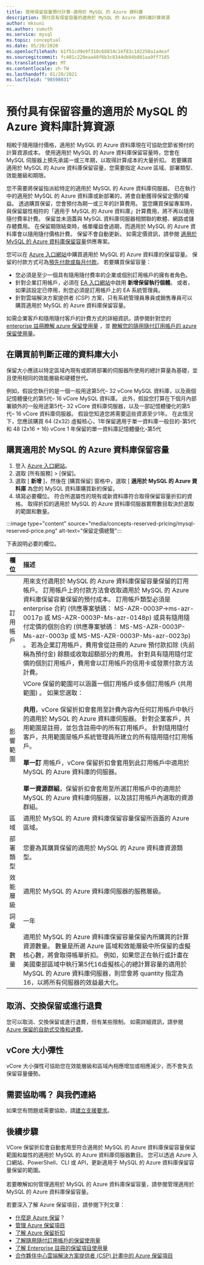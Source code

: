 ```yaml
---
title: 使用保留容量預付計算-適用於 MySQL 的 Azure 資料庫
description: 預付具有保留容量的適用於 MySQL 的 Azure 資料庫計算資源
author: mksuni
ms.author: sumuth
ms.service: mysql
ms.topic: conceptual
ms.date: 05/20/2020
ms.openlocfilehash: b1f51cd9e9f310c68834c16f83c182250a1a4eaf
ms.sourcegitcommit: fc401c220eaa40f6b3c8344db84b801aa9ff7185
ms.translationtype: MT
ms.contentlocale: zh-TW
ms.lasthandoff: 01/20/2021
ms.locfileid: "98598031"
---
```

# <a name="prepay-for-azure-database-for-mysql-compute-resources-with-reserved-capacity"></a>預付具有保留容量的適用於 MySQL 的 Azure 資料庫計算資源

相較于隨用隨付價格，適用於 MySQL 的 Azure 資料庫現在可協助您節省預付的計算資源成本。 使用適用於 MySQL 的 Azure 資料庫保留容量時，您會在 MySQL 伺服器上預先承諾一或三年期，以取得計算成本的大量折扣。 若要購買適用於 MySQL 的 Azure 資料庫保留容量，您需要指定 Azure 區域、部署類型、效能層級和期限。 </br>

您不需要將保留指派給特定的適用於 MySQL 的 Azure 資料庫伺服器。 已在執行中的適用於 MySQL 的 Azure 資料庫或新部署的，將會自動獲得保留定價的權益。 透過購買保留，您會預付為期一或三年的計算費用。 當您購買保留專案時，與保留屬性相符的「適用于 MySQL 的 Azure 資料庫」計算費用，將不再以隨用隨付費率計費。 保留並未涵蓋與 MySQL 資料庫伺服器相關聯的軟體、網路或儲存體費用。 在保留期限結束時，帳單權益會過期，而適用於 MySQL 的 Azure 資料庫會以隨用隨付價格計費。 保留不會自動更新。 如需定價資訊，請參閱 [適用於 MySQL 的 Azure 資料庫保留容量](https://azure.microsoft.com/pricing/details/mysql/)供應專案。 </br>

您可以在 [Azure 入口網站](https://portal.azure.com/)中購買適用於 MySQL 的 Azure 資料庫的保留容量。 保留的付款方式可為[預先付款或每月付款](../cost-management-billing/reservations/prepare-buy-reservation.md)。 若要購買保留容量：

* 您必須是至少一個具有隨用隨付費率的企業或個別訂用帳戶的擁有者角色。
* 針對企業訂用帳戶，必須在 [EA 入口網站](https://ea.azure.com/)中啟用 **新增保留執行個體**。 或者，如果該設定已停用，則您必須是訂用帳戶上的 EA 系統管理員。
* 針對雲端解決方案提供者 (CSP) 方案，只有系統管理員專員或銷售專員可以購買適用於 MySQL 的 Azure 資料庫保留容量。 </br>

如需企業客戶和隨用隨付客戶的計費方式的詳細資訊，請參閱針對您的 [enterprise 註冊瞭解 azure 保留使用量](../cost-management-billing/reservations/understand-reserved-instance-usage-ea.md) ，並 [瞭解您的隨用隨付訂用帳戶的 azure 保留使用量](../cost-management-billing/reservations/understand-reserved-instance-usage.md)。


## <a name="determine-the-right-database-size-before-purchase"></a>在購買前判斷正確的資料庫大小

保留大小應該以特定區域內現有或即將部署的伺服器所使用的總計算量為基礎，並且使用相同的效能層級和硬體世代。</br>

例如，假設您執行的是一個一般用途第5代– 32 vCore MySQL 資料庫，以及兩個記憶體優化的第5代– 16 vCore MySQL 資料庫。 此外，假設您打算在下個月內部署額外的一般用途第5代– 32 vCore 資料庫伺服器，以及一部記憶體優化的第5代– 16 vCore 資料庫伺服器。 假設您知道您將需要這些資源至少1年。 在此情況下，您應該購買 64 (2x32) 虛擬核心，1年保留適用于單一資料庫一般目的-第5代和 48 (2x16 + 16) vCore 1 年保留的單一資料庫記憶體優化-第5代


## <a name="buy-azure-database-for-mysql-reserved-capacity"></a>購買適用於 MySQL 的 Azure 資料庫保留容量

1. 登入 [Azure 入口網站](https://portal.azure.com/)。
2. 選取 [所有服務] > [保留]。
3. 選取 [ **新增** ]，然後在 [購買保留] 窗格中，選取 [ **適用於 MySQL 的 Azure 資料庫** 為您的 MySQL 資料庫購買新的保留。
4. 填寫必要欄位。 符合所選屬性的現有或新資料庫符合取得保留容量折扣的資格。 取得折扣的適用於 MySQL 的 Azure 資料庫伺服器實際數目取決於選取的範圍和數量。


:::image type="content" source="media/concepts-reserved-pricing/mysql-reserved-price.png" alt-text="保留定價總覽":::


下表說明必要的欄位。

| 欄位 | 描述 |
| :------------ | :------- |
| 訂用帳戶   | 用來支付適用於 MySQL 的 Azure 資料庫保留容量保留的訂用帳戶。 訂用帳戶上的付款方法會收取適用於 MySQL 的 Azure 資料庫保留容量保留的預付成本。 訂用帳戶類型必須是 enterprise 合約 (供應專案號碼： MS-AZR-0003P->ms-azr-0017p 或 MS-AZR-0003P-Ms-azr-0148p) 或具有隨用隨付定價的個別合約 (供應專案號碼： MS-MS-AZR-0003P-Ms-azr-0003p 或 MS-MS-AZR-0003P-Ms-azr-0023p) 。 若為企業訂用帳戶，費用會從註冊的 Azure 預付款扣除 (先前稱為預付金) 餘額或收取超額部分的費用。 針對具有隨用隨付定價的個別訂用帳戶，費用會以訂用帳戶的信用卡或發票付款方法計費。
| 影響範圍 | VCore 保留的範圍可以涵蓋一個訂用帳戶或多個訂用帳戶 (共用範圍) 。 如果您選取： </br></br> **共用**，vCore 保留折扣會套用至計費內容內任何訂用帳戶中執行的適用於 MySQL 的 Azure 資料庫伺服器。 針對企業客戶，共用範圍是註冊，並包含註冊中的所有訂用帳戶。 針對隨用隨付客戶，共用範圍是帳戶系統管理員所建立的所有隨用隨付訂用帳戶。</br></br> **單一訂** 用帳戶，vCore 保留折扣會套用到此訂用帳戶中適用於 MySQL 的 Azure 資料庫的伺服器。 </br></br> **單一資源群組**，保留折扣會套用至所選訂用帳戶中的適用於 MySQL 的 Azure 資料庫伺服器，以及該訂用帳戶內選取的資源群組。
| 區域 | 適用於 MySQL 的 Azure 資料庫保留容量保留所涵蓋的 Azure 區域。
| 部署類型 | 您要為其購買保留的適用於 MySQL 的 Azure 資料庫資源類型。
| 效能層級 | 適用於 MySQL 的 Azure 資料庫伺服器的服務層級。
| 詞彙 | 一年
| 數量 | 適用於 MySQL 的 Azure 資料庫保留容量保留內所購買的計算資源數量。 數量是所選 Azure 區域和效能層級中所保留的虛擬核心數，將會取得帳單折扣。 例如，如果您正在執行或計畫在美國東部區域中執行第5代16虛擬核心的總計算容量的適用於 MySQL 的 Azure 資料庫伺服器，則您會將 quantity 指定為16，以將所有伺服器的效益最大化。

## <a name="cancel-exchange-or-refund-reservations"></a>取消、交換保留或進行退費

您可以取消、交換保留或進行退費，但有某些限制。 如需詳細資訊，請參閱 [Azure 保留的自助式交換和退費](../cost-management-billing/reservations/exchange-and-refund-azure-reservations.md)。

## <a name="vcore-size-flexibility"></a>vCore 大小彈性

vCore 大小彈性可協助您在效能層級和區域內相應增加或相應減少，而不會失去保留容量優勢。 

## <a name="need-help--contact-us"></a>需要協助嗎？ 與我們連絡

如果您有問題或需要協助，請[建立支援要求](https://portal.azure.com/#blade/Microsoft_Azure_Support/HelpAndSupportBlade/newsupportrequest)。

## <a name="next-steps"></a>後續步驟

VCore 保留折扣會自動套用至符合適用於 MySQL 的 Azure 資料庫保留容量保留範圍和屬性的適用於 MySQL 的 Azure 資料庫伺服器數目。 您可以透過 Azure 入口網站、PowerShell、CLI 或 API，更新適用于 MySQL 的 Azure 資料庫保留容量保留的範圍。 </br></br>
若要瞭解如何管理適用於 MySQL 的 Azure 資料庫保留容量，請參閱管理適用於 MySQL 的 Azure 資料庫保留容量。

若要深入了解 Azure 保留項目，請參閱下列文章：

* [什麼是 Azure 保留](../cost-management-billing/reservations/save-compute-costs-reservations.md)？
* [管理 Azure 保留項目](../cost-management-billing/reservations/manage-reserved-vm-instance.md)
* [了解 Azure 保留折扣](../cost-management-billing/reservations/understand-reservation-charges.md)
* [了解隨用隨付訂用帳戶的保留使用量](../cost-management-billing/reservations/understand-reservation-charges-mysql.md)
* [了解 Enterprise 註冊的保留項目使用量](../cost-management-billing/reservations/understand-reserved-instance-usage-ea.md)
* [合作夥伴中心雲端解決方案提供者 (CSP) 計畫中的 Azure 保留項目](/partner-center/azure-reservations)